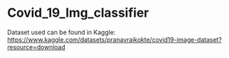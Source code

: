 # Covid_19_Img_classifier
Dataset used can be found in Kaggle: https://www.kaggle.com/datasets/pranavraikokte/covid19-image-dataset?resource=download
